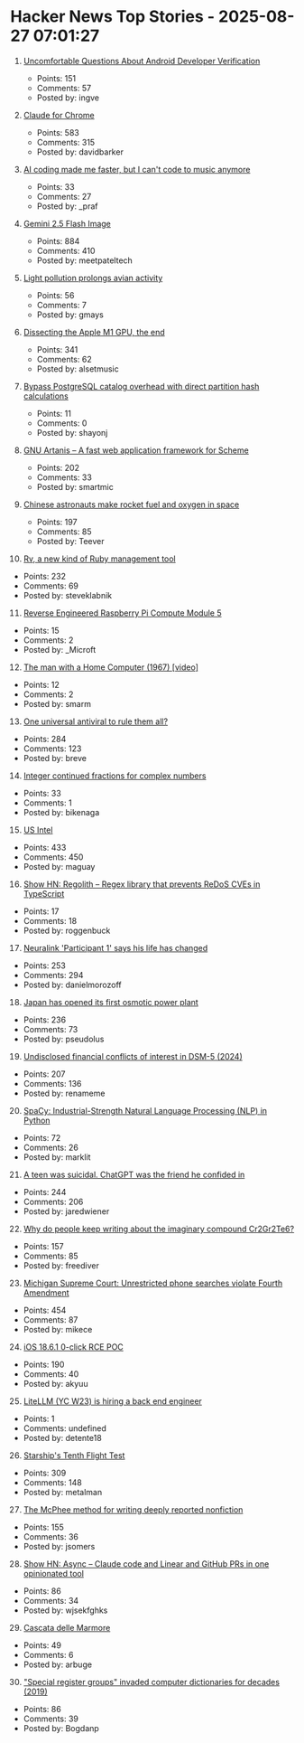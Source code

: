 # Hacker News Top Stories - 2025-08-27 07:01:27

1. [Uncomfortable Questions About Android Developer Verification](https://commonsware.com/blog/2025/08/26/uncomfortable-questions-android-developer-verification.html)
   - Points: 151
   - Comments: 57
   - Posted by: ingve

2. [Claude for Chrome](https://www.anthropic.com/news/claude-for-chrome)
   - Points: 583
   - Comments: 315
   - Posted by: davidbarker

3. [AI coding made me faster, but I can't code to music anymore](https://www.praf.me/ai-coding)
   - Points: 33
   - Comments: 27
   - Posted by: _praf

4. [Gemini 2.5 Flash Image](https://developers.googleblog.com/en/introducing-gemini-2-5-flash-image/)
   - Points: 884
   - Comments: 410
   - Posted by: meetpateltech

5. [Light pollution prolongs avian activity](https://gizmodo.com/birds-across-the-world-are-singing-all-day-for-a-disturbing-reason-2000646257)
   - Points: 56
   - Comments: 7
   - Posted by: gmays

6. [Dissecting the Apple M1 GPU, the end](https://rosenzweig.io/blog/asahi-gpu-part-n.html)
   - Points: 341
   - Comments: 62
   - Posted by: alsetmusic

7. [Bypass PostgreSQL catalog overhead with direct partition hash calculations](https://www.shayon.dev/post/2025/221/bypass-postgresql-catalog-overhead-with-direct-partition-hash-calculations/)
   - Points: 11
   - Comments: 0
   - Posted by: shayonj

8. [GNU Artanis – A fast web application framework for Scheme](https://artanis.dev/index.html)
   - Points: 202
   - Comments: 33
   - Posted by: smartmic

9. [Chinese astronauts make rocket fuel and oxygen in space](https://www.livescience.com/space/space-exploration/chinese-astronauts-make-rocket-fuel-and-oxygen-in-space-using-1st-of-its-kind-artificial-photosynthesis)
   - Points: 197
   - Comments: 85
   - Posted by: Teever

10. [Rv, a new kind of Ruby management tool](https://andre.arko.net/2025/08/25/rv-a-new-kind-of-ruby-management-tool/)
   - Points: 232
   - Comments: 69
   - Posted by: steveklabnik

11. [Reverse Engineered Raspberry Pi Compute Module 5](https://github.com/schlae/cm5-reveng)
   - Points: 15
   - Comments: 2
   - Posted by: _Microft

12. [The man with a Home Computer (1967) [video]](https://www.youtube.com/watch?v=w6Ka42eyudA)
   - Points: 12
   - Comments: 2
   - Posted by: smarm

13. [One universal antiviral to rule them all?](https://www.cuimc.columbia.edu/news/one-universal-antiviral-rule-them-all)
   - Points: 284
   - Comments: 123
   - Posted by: breve

14. [Integer continued fractions for complex numbers](https://arxiv.org/abs/2508.15078)
   - Points: 33
   - Comments: 1
   - Posted by: bikenaga

15. [US Intel](https://stratechery.com/2025/u-s-intel/)
   - Points: 433
   - Comments: 450
   - Posted by: maguay

16. [Show HN: Regolith – Regex library that prevents ReDoS CVEs in TypeScript](https://github.com/JakeRoggenbuck/regolith)
   - Points: 17
   - Comments: 18
   - Posted by: roggenbuck

17. [Neuralink 'Participant 1' says his life has changed](https://fortune.com/2025/08/23/neuralink-participant-1-noland-arbaugh-18-months-post-surgery-life-changed-elon-musk/)
   - Points: 253
   - Comments: 294
   - Posted by: danielmorozoff

18. [Japan has opened its first osmotic power plant](https://www.theguardian.com/world/2025/aug/25/japan-osmotic-power-plant-fukuoka)
   - Points: 236
   - Comments: 73
   - Posted by: pseudolus

19. [Undisclosed financial conflicts of interest in DSM-5 (2024)](https://www.bmj.com/content/384/bmj-2023-076902)
   - Points: 207
   - Comments: 136
   - Posted by: renameme

20. [SpaCy: Industrial-Strength Natural Language Processing (NLP) in Python](https://github.com/explosion/spaCy)
   - Points: 72
   - Comments: 26
   - Posted by: marklit

21. [A teen was suicidal. ChatGPT was the friend he confided in](https://www.nytimes.com/2025/08/26/technology/chatgpt-openai-suicide.html)
   - Points: 244
   - Comments: 206
   - Posted by: jaredwiener

22. [Why do people keep writing about the imaginary compound Cr2Gr2Te6?](https://www.righto.com/2025/08/Cr2Ge2Te6-not-Cr2Gr2Te6.html)
   - Points: 157
   - Comments: 85
   - Posted by: freediver

23. [Michigan Supreme Court: Unrestricted phone searches violate Fourth Amendment](https://reclaimthenet.org/michigan-supreme-court-rules-phone-search-warrants-must-be-specific)
   - Points: 454
   - Comments: 87
   - Posted by: mikece

24. [iOS 18.6.1 0-click RCE POC](https://github.com/b1n4r1b01/n-days/blob/main/CVE-2025-43300.md)
   - Points: 190
   - Comments: 40
   - Posted by: akyuu

25. [LiteLLM (YC W23) is hiring a back end engineer](https://www.ycombinator.com/companies/litellm/jobs/6uvoBp3-founding-backend-engineer)
   - Points: 1
   - Comments: undefined
   - Posted by: detente18

26. [Starship's Tenth Flight Test](https://www.spacex.com/)
   - Points: 309
   - Comments: 148
   - Posted by: metalman

27. [The McPhee method for writing deeply reported nonfiction](https://jsomers.net/blog/the-mcphee-method)
   - Points: 155
   - Comments: 36
   - Posted by: jsomers

28. [Show HN: Async – Claude code and Linear and GitHub PRs in one opinionated tool](https://github.com/bkdevs/async-server)
   - Points: 86
   - Comments: 34
   - Posted by: wjsekfghks

29. [Cascata delle Marmore](https://en.wikipedia.org/wiki/Cascata_delle_Marmore)
   - Points: 49
   - Comments: 6
   - Posted by: arbuge

30. ["Special register groups" invaded computer dictionaries for decades (2019)](https://www.righto.com/2019/10/how-special-register-groups-invaded.html)
   - Points: 86
   - Comments: 39
   - Posted by: Bogdanp

